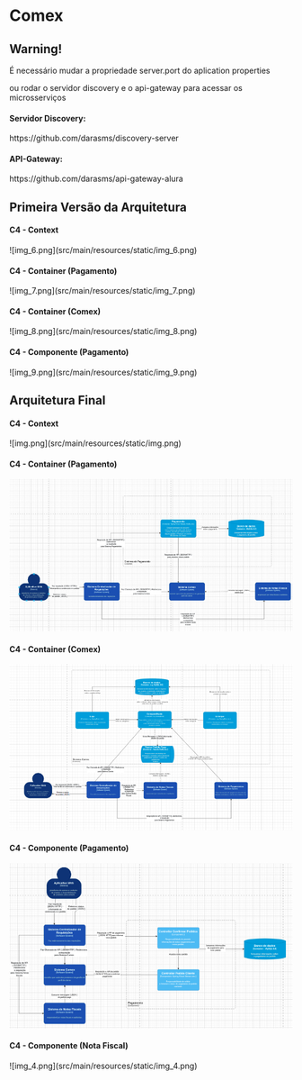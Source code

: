 # Comex

<h2>Warning!</h2>

<p>É necessário mudar a propriedade server.port do aplication properties</p>
<p>ou rodar o servidor discovery e o api-gateway para acessar os microsserviços</p>
<h4>Servidor Discovery: </h4><link>https://github.com/darasms/discovery-server</link>
<h4>API-Gateway: </h4><link>https://github.com/darasms/api-gateway-alura</link>


<h2>Primeira Versão da Arquitetura</h2>

<h4>C4 - Context</h4>
![img_6.png](src/main/resources/static/img_6.png)

<h4>C4 - Container (Pagamento)</h4>
![img_7.png](src/main/resources/static/img_7.png)

<h4>C4 - Container (Comex)</h4>
![img_8.png](src/main/resources/static/img_8.png)

<h4>C4 - Componente (Pagamento)</h4>
![img_9.png](src/main/resources/static/img_9.png)


<h2>Arquitetura Final </h2>

<h4>C4 - Context</h4>
![img.png](src/main/resources/static/img.png)

<h4>C4 - Container (Pagamento)</h4>

![img_1.png](src/main/resources/static/img_1.png)

<h4>C4 - Container (Comex)</h4>

![img_2.png](src/main/resources/static/img_2.png)

<h4>C4 - Componente (Pagamento)</h4>

![img_5.png](src/main/resources/static/img_5.png)

<h4>C4 - Componente (Nota Fiscal)</h4>
![img_4.png](src/main/resources/static/img_4.png)

